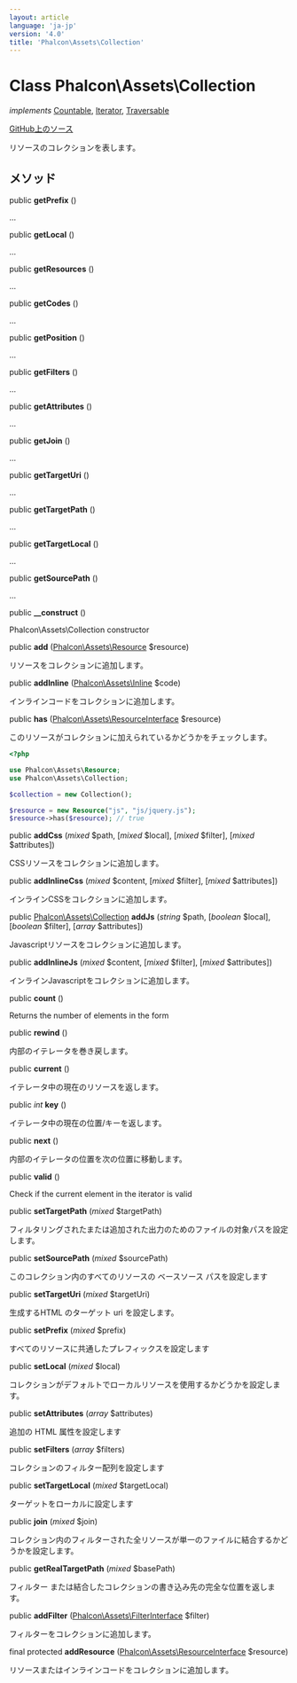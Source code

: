 ```yaml
---
layout: article
language: 'ja-jp'
version: '4.0'
title: 'Phalcon\Assets\Collection'
---
```


# Class **Phalcon\Assets\Collection**

*implements* [Countable](https://php.net/manual/en/class.countable.php), [Iterator](https://php.net/manual/en/class.iterator.php), [Traversable](https://php.net/manual/en/class.traversable.php)

<a href="https://github.com/phalcon/cphalcon/tree/v4.0.0/phalcon/assets/collection.zep" class="btn btn-default btn-sm">GitHub上のソース</a>

リソースのコレクションを表します。

## メソッド

public **getPrefix** ()

...

public **getLocal** ()

...

public **getResources** ()

...

public **getCodes** ()

...

public **getPosition** ()

...

public **getFilters** ()

...

public **getAttributes** ()

...

public **getJoin** ()

...

public **getTargetUri** ()

...

public **getTargetPath** ()

...

public **getTargetLocal** ()

...

public **getSourcePath** ()

...

public **__construct** ()

Phalcon\Assets\Collection constructor

public **add** ([Phalcon\Assets\Resource](/4.0/en/api/Phalcon_Assets_Resource) $resource)

リソースをコレクションに追加します。

public **addInline** ([Phalcon\Assets\Inline](/4.0/en/api/Phalcon_Assets_Inline) $code)

インラインコードをコレクションに追加します。

public **has** ([Phalcon\Assets\ResourceInterface](/4.0/en/api/Phalcon_Assets_ResourceInterface) $resource)

このリソースがコレクションに加えられているかどうかをチェックします。

```php
<?php

use Phalcon\Assets\Resource;
use Phalcon\Assets\Collection;

$collection = new Collection();

$resource = new Resource("js", "js/jquery.js");
$resource->has($resource); // true

```

public **addCss** (*mixed* $path, [*mixed* $local], [*mixed* $filter], [*mixed* $attributes])

CSSリソースをコレクションに追加します。

public **addInlineCss** (*mixed* $content, [*mixed* $filter], [*mixed* $attributes])

インラインCSSをコレクションに追加します。

public [Phalcon\Assets\Collection](/4.0/en/api/Phalcon_Assets_Collection) **addJs** (*string* $path, [*boolean* $local], [*boolean* $filter], [*array* $attributes])

Javascriptリソースをコレクションに追加します。

public **addInlineJs** (*mixed* $content, [*mixed* $filter], [*mixed* $attributes])

インラインJavascriptをコレクションに追加します。

public **count** ()

Returns the number of elements in the form

public **rewind** ()

内部のイテレータを巻き戻します。

public **current** ()

イテレータ中の現在のリソースを返します。

public *int* **key** ()

イテレータ中の現在の位置/キーを返します。

public **next** ()

内部のイテレータの位置を次の位置に移動します。

public **valid** ()

Check if the current element in the iterator is valid

public **setTargetPath** (*mixed* $targetPath)

フィルタリングされたまたは追加された出力のためのファイルの対象パスを設定します。

public **setSourcePath** (*mixed* $sourcePath)

このコレクション内のすべてのリソースの ベースソース パスを設定します

public **setTargetUri** (*mixed* $targetUri)

生成するHTML のターゲット uri を設定します。

public **setPrefix** (*mixed* $prefix)

すべてのリソースに共通したプレフィックスを設定します

public **setLocal** (*mixed* $local)

コレクションがデフォルトでローカルリソースを使用するかどうかを設定します。

public **setAttributes** (*array* $attributes)

追加の HTML 属性を設定します

public **setFilters** (*array* $filters)

コレクションのフィルター配列を設定します

public **setTargetLocal** (*mixed* $targetLocal)

ターゲットをローカルに設定します

public **join** (*mixed* $join)

コレクション内のフィルターされた全リソースが単一のファイルに結合するかどうかを設定します。

public **getRealTargetPath** (*mixed* $basePath)

フィルター または結合したコレクションの書き込み先の完全な位置を返します。

public **addFilter** ([Phalcon\Assets\FilterInterface](/4.0/en/api/Phalcon_Assets_FilterInterface) $filter)

フィルターをコレクションに追加します。

final protected **addResource** ([Phalcon\Assets\ResourceInterface](/4.0/en/api/Phalcon_Assets_ResourceInterface) $resource)

リソースまたはインラインコードをコレクションに追加します。